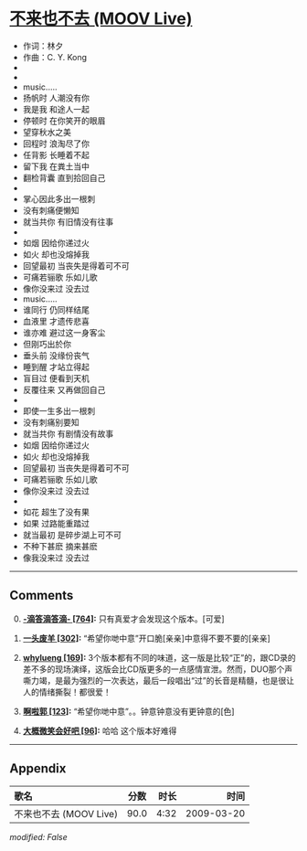 # [不来也不去 (MOOV Live)](https://music.163.com/song?id=33418343)

* 作词：林夕
* 作曲：C. Y. Kong
*
*
* music.....
* 扬帆时 人潮没有你
* 我是我 和途人一起
* 停顿时 在你笑开的眼眉
* 望穿秋水之美
* 回程时 浪淘尽了你
* 任背影 长睡着不起
* 留下我 在粪土当中
* 翻检背囊 直到拾回自己
* 
* 掌心因此多出一根刺
* 没有刺痛便懒知
* 就当共你 有旧情没有往事
* 
* 如烟 因给你递过火
* 如火 却也没熔掉我
* 回望最初 当丧失是得着可不可
* 可痛若骊歌 乐如儿歌
* 像你没来过 没去过
* music.....
* 谁同行 仍同样结尾
* 血液里 才遗传悲喜
* 谁亦难 避过这一身客尘
* 但刚巧出於你
* 垂头前 没缘份丧气
* 睡到醒 才站立得起
* 盲目过 便看到天机
* 反覆往来 又再做回自己
* 
* 即使一生多出一根刺
* 没有刺痛别要知
* 就当共你 有剧情没有故事
* 如烟 因给你递过火
* 如火 却也没熔掉我
* 回望最初 当丧失是得着可不可
* 可痛若骊歌 乐如儿歌
* 像你没来过 没去过
* 
* 如花 超生了没有果
* 如果 过路能重踏过
* 就当最初 是碎步湖上可不可
* 不种下甚麽 摘来甚麽
* 像我没来过 没去过


---

## Comments
0. **[-滴答滴答滴- \[764\]](https://music.163.com/#/user/home?id=3274445):** 只有真爱才会发现这个版本。[可爱]

1. **[一头废羊 \[302\]](https://music.163.com/#/user/home?id=9819094):** “希望你哋中意”开口脆[亲亲]中意得不要不要的[亲亲]

2. **[whylueng \[169\]](https://music.163.com/#/user/home?id=40426462):** 3个版本都有不同的味道，这一版是比较“正”的，跟CD录的差不多的现场演绎，这版会比CD版更多的一点感情宣泄。然而，DUO那个声嘶力竭，是最为强烈的一次表达，最后一段唱出“过”的长音是精髓，也是很让人的情绪撕裂！都很爱！

3. **[啊啦郭 \[123\]](https://music.163.com/#/user/home?id=66074274):** “希望你哋中意”。。钟意钟意没有更钟意的[色]

4. **[大概微笑会好吧 \[96\]](https://music.163.com/#/user/home?id=75350941):** 哈哈 这个版本好难得



---

## Appendix

|歌名|分数|时长|时间|
|:---|:---:|---:|---:|
|不来也不去 (MOOV Live)|90.0|4:32|2009-03-20

*modified: False*